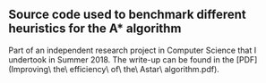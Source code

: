 ## Source code used to benchmark different heuristics for the A* algorithm
Part of an independent research project in Computer Science that I undertook in Summer 2018. The write-up can be found in the [PDF](Improving\ the\ efficiency\ of\ the\ Astar\ algorithm.pdf).
